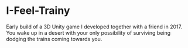 # I-Feel-Trainy
Early build of a 3D Unity game I developed together with a friend in 2017. You wake up in a desert with your only possibility of surviving being dodging the trains coming towards you.
